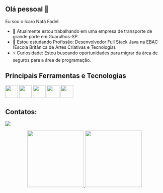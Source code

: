 ## Olá pessoal 👋

Eu sou o Icaro Natã Fadel.

- 🔭 Atualmente estou trabalhando em uma empresa de transporte de grande porte em Guarulhos-SP. 
- 🌱 Estou estudando Profissão: Desenvolvedor Full Stack Java na EBAC (Escola Britânica de Artes Criativas e Tecnologia).
- ⚡ Curiosidade: Estou buscando oportunidades para migrar da área de seguros para a área de programação.

## Principais Ferramentas e Tecnologias
  <div>
    <img src="https://cdn.jsdelivr.net/gh/devicons/devicon/icons/html5/html5-original-wordmark.svg" width="40" height="40" />
    <img src="https://cdn.jsdelivr.net/gh/devicons/devicon/icons/css3/css3-original-wordmark.svg" width="40" height="40" />
    <img src="https://cdn.jsdelivr.net/gh/devicons/devicon/icons/javascript/javascript-original.svg" width="40" height="40" />
    <img src="https://cdn.jsdelivr.net/gh/devicons/devicon/icons/typescript/typescript-original.svg" width="40" height="40"  />
    <img src="https://cdn.jsdelivr.net/gh/devicons/devicon/icons/react/react-original.svg" width="40" height="40" />
  </div>

## Contatos:
  <a href="https://www.linkedin.com/in/icaro-fadel" target="_blank"><img loading="lazy" src="https://img.shields.io/badge/-LinkedIn-%230077B5?style=for-the-badge&logo=linkedin&logoColor=white" target="_blank"></a>   

<div align="center" dir="auto">
<a href="https://github.com/RedSkull7">
<img loading="lazy" height="180em" src="https://github-readme-stats.vercel.app/api/top-langs/?username=RedSkull7&layout=compact&langs_count=7&theme=dracula"/>
<img loading="lazy" height="180em" src="https://github-readme-stats.vercel.app/api?username=RedSkull7&show_icons=true&theme=dracula&include_all_commits=true&count_private=true"/>
</div>
